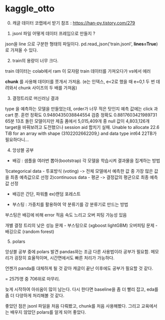 # kaggle_otto

0. 캐글 데이터 코랩에서 받기
참조 : https://han-py.tistory.com/279


1. jsonl 파일 어떻게 데이터 프레임으로 만들지 ?

json을 line 으로 구분한 형태의 파일이다.
 pd.read_json('train.jsonl', **lines=True**)로 가져올 수 있다.
 
 
2. train의 용량이 너무 크다.

train 데이터는 colab에서 ram 이 모자람
train 데이터를 가져오다가 vs에서 에러

**chunk** 를 사용해 데이터를 쪼개서 가져옴.
(e는 인덱스, e<2로 했을 때 e=0,1 두 번 데려와서 chunk 사이즈의 두 배를 가져옴)


3. 결정트리로 머신러닝 결과

type 을 예측하는 모델을 만들었는데, order가 너무 적은 탓인지 예측 값에는 click 과 cart 뿐.
훈련 정확도 0.9480435038844554
검증 정확도 0.8817603421989731
65분 13초 돌린 모델이지만 제출 폼에서 5,015,409개 중 null 값이 4,803,126개
target을 바꿔보려고 도전했으나 session aid 합치기 실패.
Unable to allocate 22.6 TiB for an array with shape (3102202662209,) and data type int64
22TB가 필요하다니...


4. 앙상블 공부

* 배깅 : 샘플을 여러번 뽑아(bootstrap) 각 모델을 학습시켜 결과물을 집계하는 방법

1)categorical data - 투표방식 (voting)
-> 전체 모델에서 예측한 값 중 가장 많은 값을 최종 예측값으로 선정
2)continuous data - 평균
-> 결정값의 평균으로 최종 예측값 선정
- 배깅은 간단, 파워풀 ex)랜덤 포레스트

* 부스팅 : 가중치를 활용하여 약 분류기를 강 분류기로 만드는 방법

부스팅은 배깅에 비해 error 적음
속도 느리고 오버 피팅 가능성 있음

개별 결정 트리의 낮은 성능 문제 - 부스팅으로 (xgboost lightGBM)
오버피팅 문제 - 배깅으로 (random forest)


5. polars

앙상블 공부 중에 polars 발견
pandas와는 조금 다른 사용법이라 공부가 필요함.
메모리가 굉장히 효율적이며, 시간면에서도 빠른 처리가 가능하다.

언젠가 panda를 대체하게 될 것 같아 캐글이 끝난 이후에도 공부가 필요할 것 같다.



= 2575명 중 706위로 마무리.

늦게 시작하여 아쉬움이 많이 남는다.
다시 한다면 baseline을 좀 더 빨리 잡고, eda를 좀 더 다양하게 처리해볼 것 같다.

좋았던 점은
jsonl 파일을 처음 다뤄봤고, chunk를 처음 사용해봤다.
그리고 교육에서는 배우지 않았던 polars를 알게 되어 좋았다.
